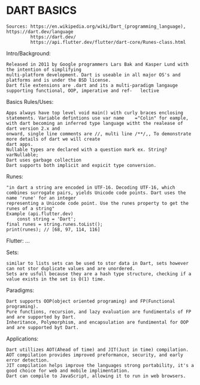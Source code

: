 
# DART BASICS

    Sources: https://en.wikipedia.org/wiki/Dart_(programming_language), https://dart.dev/language
             https://dart.dev/
             https://api.flutter.dev/flutter/dart-core/Runes-class.html

Intro/Background:  

    Released in 2011 by Google programmers Lars Bak and Kasper Lund with the intention of simplifying
    multi-platform development. Dart is useable in all major OS's and platforms and is under the BSD license.
    Dart file extensions are .dart and its a multi-paradigm langauge supporting functional, OOP, imperative and ref-   lective

Basics Rules/Uses:

    Apps always have top level void main() with curly braces enclosing statements. Variable defintions use var name    ="Colin" for eample, with dart becoming an inferred type language witht the realease of dart version 2.x and
    onward, single line comments are //, multi line /**/,, To demonstrate more details of dart we will create
    dart apps.
    Nullable types are declared with a question mark ex. String? varNullable;
    Dart uses garbage collection
    Dart supports both implicit and expicit type conversion.

Runes:

    "in dart a string are encoded in UTF-16. Decoding UTF-16, which combines surrogate pairs, yields Unicode code points. Dart uses the name 'rune' for an integer      
    representing a Unicode code point. Use the runes property to get the runes of a string"
    Example (api.flutter.dev)
        const string = 'Dart';
    final runes = string.runes.toList();
    print(runes); // [68, 97, 114, 116]

Flutter: ...
    
Sets:

    similar to lists sets can be used to stor data in Dart, sets however can not stor duplicate values and are unordered.
    Sets are usfull because they are a hash type structure, checking if a value exists in the set is O(1) time.

Paradigms:

    Dart supports OOP(object oriented programing) and FP(Functional programing).
    Pure functions, recursion, and lazy evaluation are fundimentals of FP and are supported by Dart.
    Inheritance, Polymorphism, and encapsulation are fundimental for OOP and are supported byt Dart.

Applications: 

    Dart utillizes AOT(Ahead of time) and JIT(Just in time) compilation.
    AOT compilation provides improved preformance, security, and early error detection.
    JIT compilation helps improve the languages strong portability, it's a good choice for web and mobile implimentation.
    Dart can compile to JavaScript, allowing it to run in web browsers.

